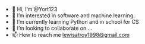 - 👋 Hi, I’m @Yort123 
- 👀 I’m interested in software and machine learning.
- 🌱 I’m currently learning Python and in school for CS
- 💞️ I’m looking to collaborate on ...
- 📫 How to reach me lewisatroy1998@gmail.com

<!---
Yort123/Yort123 is a ✨ special ✨ repository because its `README.md` (this file) appears on your GitHub profile.
You can click the Preview link to take a look at your changes.
--->
